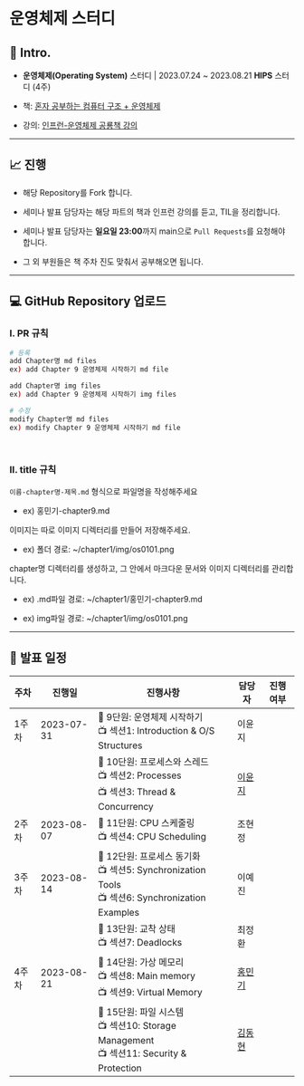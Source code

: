 # 운영체제 스터디

## :memo: Intro.

- **운영체제(Operating System)** 스터디 | 2023.07.24 ~ 2023.08.21 **HIPS** 스터디 (4주)<br>

- 책: [혼자 공부하는 컴퓨터 구조 + 운영체제](https://product.kyobobook.co.kr/detail/S000061584886)<br>

- 강의: [인프런-운영체제 공룡책 강의](https://www.inflearn.com/course/운영체제-공룡책-전공강의)<br>

---

## :chart_with_upwards_trend: 진행

- 해당 Repository를 Fork 합니다.<br>

- 세미나 발표 담당자는 해당 파트의 책과 인프런 강의를 듣고, TIL을 정리합니다.<br>

- 세미나 발표 담당자는 **일요일 23:00**까지 main으로 `Pull Requests`를 요청해야 합니다.<br>

- 그 외 부원들은 책 주차 진도 맞춰서 공부해오면 됩니다.<br>

---

## :computer: GitHub Repository 업로드

### I. PR 규칙

```bash
# 등록
add Chapter명 md files
ex) add Chapter 9 운영체제 시작하기 md file

add Chapter명 img files
ex) add Chapter 9 운영체제 시작하기 img files

# 수정
modify Chapter명 md files
ex) modify Chapter 9 운영체제 시작하기 md file
```

<br>

### II. title 규칙

`이름-chapter명-제목.md` 형식으로 파일명을 작성해주세요<br>

- ex) 홍민기-chapter9.md

이미지는 따로 이미지 디렉터리를 만들어 저장해주세요.<br>

- ex) 폴더 경로: ~/chapter1/img/os0101.png<br>

chapter명 디렉터리를 생성하고, 그 안에서 마크다운 문서와 이미지 디렉터리를 관리합니다.<br>

- ex) .md파일 경로: ~/chapter1/홍민기-chapter9.md<br>

- ex) img파일 경로: ~/chapter1/img/os0101.png<br>

---

## :calendar: 발표 일정

| **주차** | **진행일** | **진행사항**                                                 | **담당자**                                 | **진행여부** |
| -------- | ---------- | ------------------------------------------------------------ | ------------------------------------------ | ------------ |
| 1주차    | 2023-07-31 | :book: 9단원: 운영체제 시작하기 <br>:tv: 섹션1: Introduction & O/S Structures | 이윤지                                     |              |
|          |            | :book: 10단원: 프로세스와 스레드<br>:tv: 섹션2: Processes<br>:tv: 섹션3: Thread & Concurrency | [이윤지](https://github.com/yuuxxzzi)      |              |
| 2주차    | 2023-08-07 | :book: 11단원: CPU 스케줄링<br>:tv: 섹션4: CPU Scheduling    | 조현정                                     |              |
| 3주차    | 2023-08-14 | :book: 12단원: 프로세스 동기화<br>:tv: 섹션5: Synchronization Tools<br>:tv: 섹션6: Synchronization Examples | 이예진                                     |              |
|          |            | :book: 13단원: 교착 상태<br>:tv: 섹션7: Deadlocks            | 최정환                                     |              |
| 4주차    | 2023-08-21 | :book: 14단원: 가상 메모리<br>:tv: 섹션8: Main memory<br>:tv: 섹션9: Virtual Memory | [홍민기](https://github.com/mingimouse)    |              |
|          |            | :book: 15단원: 파일 시스템<br>:tv: 섹션10: Storage Management<br>:tv: 섹션11: Security & Protection | [김동현](https://github.com/DongHyeon1004) |              |
